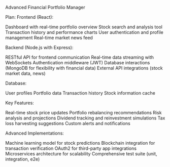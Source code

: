 Advanced Financial Portfolio Manager

Plan:
Frontend (React):

Dashboard with real-time portfolio overview
Stock search and analysis tool
Transaction history and performance charts
User authentication and profile management
Real-time market news feed

Backend (Node.js with Express):

RESTful API for frontend communication
Real-time data streaming with WebSockets
Authentication middleware (JWT)
Database interactions (MongoDB for flexibility with financial data)
External API integrations (stock market data, news)

Database:

User profiles
Portfolio data
Transaction history
Stock information cache

Key Features:

Real-time stock price updates
Portfolio rebalancing recommendations
Risk analysis and projections
Dividend tracking and reinvestment simulations
Tax loss harvesting suggestions
Custom alerts and notifications

Advanced Implementations:

Machine learning model for stock predictions
Blockchain integration for transaction verification
OAuth2 for third-party app integrations
Microservices architecture for scalability
Comprehensive test suite (unit, integration, e2e)
